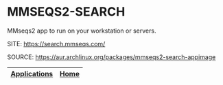 # MMSEQS2-SEARCH

 MMseqs2 app to run on your workstation or servers.

 SITE: https://search.mmseqs.com/

 SOURCE: https://aur.archlinux.org/packages/mmseqs2-search-appimage

 | [Applications](https://portable-linux-apps.github.io/apps.html) | [Home](https://portable-linux-apps.github.io)
 | --- | --- |
